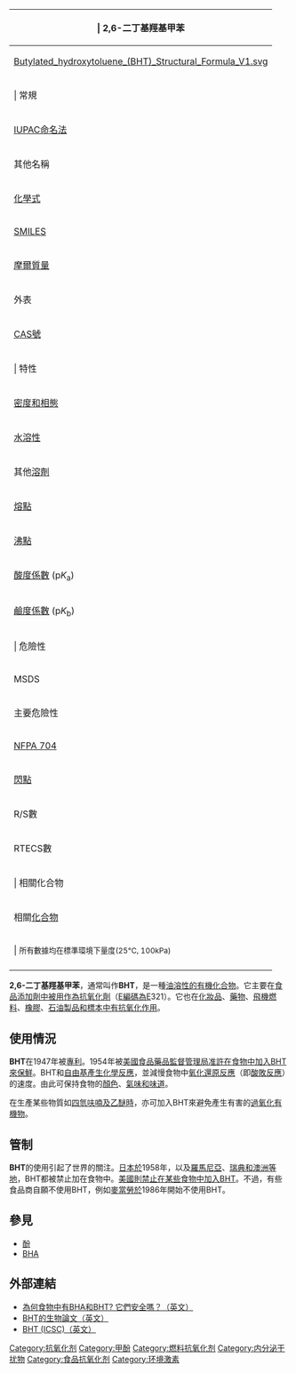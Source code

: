 <table>
<thead>
<tr class="header">
<th><p>| 2,6-二丁基羥基甲苯</p></th>
</tr>
</thead>
<tbody>
<tr class="odd">
<td><p><a href="https://zh.wikipedia.org/wiki/File:Butylated_hydroxytoluene_(BHT)_Structural_Formula_V1.svg" title="fig:Butylated_hydroxytoluene_(BHT)_Structural_Formula_V1.svg">Butylated_hydroxytoluene_(BHT)_Structural_Formula_V1.svg</a></p></td>
</tr>
<tr class="even">
<td><p>| 常規</p></td>
</tr>
<tr class="odd">
<td><p><a href="../Page/IUPAC命名法.md" title="wikilink">IUPAC命名法</a></p></td>
</tr>
<tr class="even">
<td><p>其他名稱</p></td>
</tr>
<tr class="odd">
<td><p><a href="../Page/化學式.md" title="wikilink">化學式</a></p></td>
</tr>
<tr class="even">
<td><p><a href="../Page/SMILES.md" title="wikilink">SMILES</a></p></td>
</tr>
<tr class="odd">
<td><p><a href="../Page/摩爾質量.md" title="wikilink">摩爾質量</a></p></td>
</tr>
<tr class="even">
<td><p>外表</p></td>
</tr>
<tr class="odd">
<td><p><a href="../Page/CAS號.md" title="wikilink">CAS號</a></p></td>
</tr>
<tr class="even">
<td><p>| 特性</p></td>
</tr>
<tr class="odd">
<td><p><a href="../Page/密度.md" title="wikilink">密度和</a><a href="../Page/相態.md" title="wikilink">相態</a></p></td>
</tr>
<tr class="even">
<td><p><a href="../Page/水.md" title="wikilink">水溶性</a></p></td>
</tr>
<tr class="odd">
<td><p>其他<a href="../Page/溶劑.md" title="wikilink">溶劑</a></p></td>
</tr>
<tr class="even">
<td><p><a href="../Page/熔點.md" title="wikilink">熔點</a></p></td>
</tr>
<tr class="odd">
<td><p><a href="../Page/沸點.md" title="wikilink">沸點</a></p></td>
</tr>
<tr class="even">
<td><p><a href="../Page/酸度係數.md" title="wikilink">酸度係數</a> (p<em>K</em><sub>a</sub>)</p></td>
</tr>
<tr class="odd">
<td><p><a href="../Page/酸度係數.md" title="wikilink">鹼度係數</a> (p<em>K</em><sub>b</sub>)</p></td>
</tr>
<tr class="even">
<td><p>| 危險性</p></td>
</tr>
<tr class="odd">
<td><p>MSDS</p></td>
</tr>
<tr class="even">
<td><p>主要危險性</p></td>
</tr>
<tr class="odd">
<td><p><a href="../Page/NFPA_704.md" title="wikilink">NFPA 704</a></p></td>
</tr>
<tr class="even">
<td><p><a href="../Page/閃點.md" title="wikilink">閃點</a></p></td>
</tr>
<tr class="odd">
<td><p>R/S數</p></td>
</tr>
<tr class="even">
<td><p>RTECS數</p></td>
</tr>
<tr class="odd">
<td><p>| 相關化合物</p></td>
</tr>
<tr class="even">
<td><p>相關<a href="../Page/化合物.md" title="wikilink">化合物</a></p></td>
</tr>
<tr class="odd">
<td><p>| <small>所有數據均在標準環境下量度(25°C, 100kPa)</small></p></td>
</tr>
<tr class="even">
<td></td>
</tr>
</tbody>
</table>

**2,6-二丁基羥基甲苯**，通常叫作**BHT**，是一種[油溶性的](../Page/油.md "wikilink")[有機化合物](../Page/有機化合物.md "wikilink")。它主要在[食品添加劑中被用作為](../Page/食品添加劑.md "wikilink")[抗氧化劑](../Page/抗氧化劑.md "wikilink")（[E編碼為E](../Page/E編碼.md "wikilink")321）。它也在[化妝品](../Page/化妝品.md "wikilink")、[藥物](../Page/藥物.md "wikilink")、[飛機](../Page/飛機.md "wikilink")[燃料](../Page/燃料.md "wikilink")、[橡膠](../Page/橡膠.md "wikilink")、[石油製品和](../Page/石油.md "wikilink")[標本中有抗氧化作用](../Page/標本.md "wikilink")。

## 使用情況

**BHT**在1947年被[專利](../Page/專利.md "wikilink")。1954年被[美國食品藥品監督管理局准許在食物中加入BHT來保鮮](../Page/美國食品藥品監督管理局.md "wikilink")。BHT和[自由基產生化學反應](../Page/自由基.md "wikilink")，並減慢食物中[氧化還原反應](../Page/氧化還原反應.md "wikilink")（即[酸敗反應](../Page/酸敗反應.md "wikilink")）的速度。由此可保持食物的[顏色](../Page/顏色.md "wikilink")、[氣味和味道](../Page/氣味.md "wikilink")。

在生產某些物質如[四氫呋喃及](../Page/四氫呋喃.md "wikilink")[乙醚時](../Page/乙醚.md "wikilink")，亦可加入BHT來避免產生有害的[過氧化](../Page/過氧化物.md "wikilink")[有機物](../Page/有機物.md "wikilink")。

## 管制

**BHT**的使用引起了世界的關注。[日本於](../Page/日本.md "wikilink")1958年，以及[羅馬尼亞](../Page/羅馬尼亞.md "wikilink")、[瑞典和](../Page/瑞典.md "wikilink")[澳洲等地](../Page/澳洲.md "wikilink")，BHT都被禁止加在食物中。[美國則禁止在某些食物中加入BHT](../Page/美國.md "wikilink")。不過，有些食品商自願不使用BHT，例如[麥當勞於](../Page/麥當勞.md "wikilink")1986年開始不使用BHT。

## 參見

  - [酚](../Page/酚.md "wikilink")
  - [BHA](../Page/BHA.md "wikilink")

## 外部連結

  - [為何食物中有BHA和BHT?
    它們安全嗎？（英文）](http://chemistry.about.com/library/weekly/aa082101a.htm)
  - [BHT的生物論文（英文）](https://web.archive.org/web/20051227185835/http://ntp.niehs.nih.gov/index.cfm?objectid=070510F7-946E-0334-8C3427E3D9734FD0)
  - [BHT
    (ICSC)（英文）](http://www.inchem.org/documents/icsc/icsc/eics0841.htm)

[Category:抗氧化剂](https://zh.wikipedia.org/wiki/Category:抗氧化剂 "wikilink")
[Category:甲酚](https://zh.wikipedia.org/wiki/Category:甲酚 "wikilink")
[Category:燃料抗氧化剂](https://zh.wikipedia.org/wiki/Category:燃料抗氧化剂 "wikilink")
[Category:内分泌干扰物](https://zh.wikipedia.org/wiki/Category:内分泌干扰物 "wikilink")
[Category:食品抗氧化剂](https://zh.wikipedia.org/wiki/Category:食品抗氧化剂 "wikilink")
[Category:环境激素](https://zh.wikipedia.org/wiki/Category:环境激素 "wikilink")